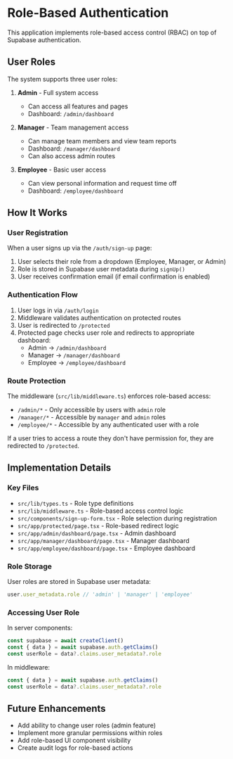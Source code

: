 # Role-Based Authentication

This application implements role-based access control (RBAC) on top of Supabase authentication.

## User Roles

The system supports three user roles:

1. **Admin** - Full system access
   - Can access all features and pages
   - Dashboard: `/admin/dashboard`

2. **Manager** - Team management access
   - Can manage team members and view team reports
   - Dashboard: `/manager/dashboard`
   - Can also access admin routes

3. **Employee** - Basic user access
   - Can view personal information and request time off
   - Dashboard: `/employee/dashboard`

## How It Works

### User Registration

When a user signs up via the `/auth/sign-up` page:
1. User selects their role from a dropdown (Employee, Manager, or Admin)
2. Role is stored in Supabase user metadata during `signUp()`
3. User receives confirmation email (if email confirmation is enabled)

### Authentication Flow

1. User logs in via `/auth/login`
2. Middleware validates authentication on protected routes
3. User is redirected to `/protected`
4. Protected page checks user role and redirects to appropriate dashboard:
   - Admin → `/admin/dashboard`
   - Manager → `/manager/dashboard`
   - Employee → `/employee/dashboard`

### Route Protection

The middleware (`src/lib/middleware.ts`) enforces role-based access:

- `/admin/*` - Only accessible by users with `admin` role
- `/manager/*` - Accessible by `manager` and `admin` roles
- `/employee/*` - Accessible by any authenticated user with a role

If a user tries to access a route they don't have permission for, they are redirected to `/protected`.

## Implementation Details

### Key Files

- `src/lib/types.ts` - Role type definitions
- `src/lib/middleware.ts` - Role-based access control logic
- `src/components/sign-up-form.tsx` - Role selection during registration
- `src/app/protected/page.tsx` - Role-based redirect logic
- `src/app/admin/dashboard/page.tsx` - Admin dashboard
- `src/app/manager/dashboard/page.tsx` - Manager dashboard
- `src/app/employee/dashboard/page.tsx` - Employee dashboard

### Role Storage

User roles are stored in Supabase user metadata:
```typescript
user.user_metadata.role // 'admin' | 'manager' | 'employee'
```

### Accessing User Role

In server components:
```typescript
const supabase = await createClient()
const { data } = await supabase.auth.getClaims()
const userRole = data?.claims.user_metadata?.role
```

In middleware:
```typescript
const { data } = await supabase.auth.getClaims()
const userRole = data?.claims.user_metadata?.role
```

## Future Enhancements

- Add ability to change user roles (admin feature)
- Implement more granular permissions within roles
- Add role-based UI component visibility
- Create audit logs for role-based actions
